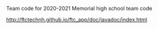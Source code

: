 Team code for 2020-2021 Memorial high school team code

http://ftctechnh.github.io/ftc_app/doc/javadoc/index.html
